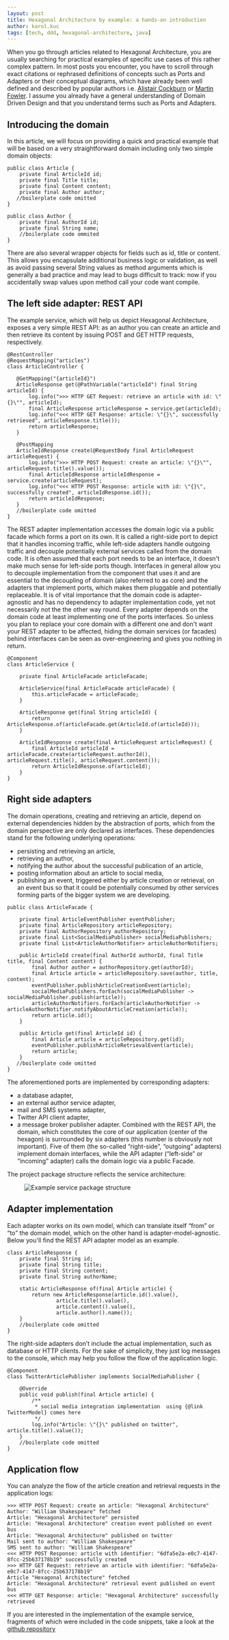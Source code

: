 ```yaml
---
layout: post
title: Hexagonal Architecture by example: a hands-on introduction
author: karol.kuc
tags: [tech, ddd, hexagonal-architecture, java]
---
```


When you go through articles related to Hexagonal Architecture, you are usually searching for practical examples of specific use cases 
of this rather complex pattern. In most posts you encounter, you have to scroll through exact citations or rephrased definitions of concepts such as 
Ports and Adapters or their conceptual diagrams, which have already been well defined and described by popular authors i.e. 
[Alistair Cockburn](http://alistair.cockburn.us/Hexagonal+Architecture) or [Martin Fowler](https://martinfowler.com/eaaCatalog/gateway.html). 
I assume you already have a general understanding of Domain Driven Design and that you understand terms such as Ports and Adapters.

## Introducing the domain
In this article, we will focus on providing a quick and practical example that will be based on a very straightforward domain including only two simple domain objects:
```
public class Article {
    private final ArticleId id;
    private final Title title;
    private final Content content;
    private final Author author;
   //boilerplate code omitted
}
```
```
public class Author {
    private final AuthorId id;
    private final String name;
    //boilerplate code ommited
}

```
There are also several wrapper objects for fields such as id, title or content. This allows you encapsulate additional business logic or validation, 
as well as avoid passing several String values as method arguments which is generally a bad practice and may lead to bugs difficult to track: 
now if you accidentally swap values upon method call your code want compile. 

## The left side adapter: REST API

The example service, which will help us depict Hexagonal Architecture, 
exposes a very simple REST API: as an author you can create an article 
and then retrieve its content by issuing POST and GET HTTP requests, respectively.

 ```
@RestController
@RequestMapping("articles")
class ArticleController {
    
    @GetMapping("{articleId}")
    ArticleResponse get(@PathVariable("articleId") final String articleId) {
        log.info(">>> HTTP GET Request: retrieve an article with id: \"{}\"", articleId);
        final ArticleResponse articleResponse = service.get(articleId);
        log.info("<<< HTTP GET Response: article: \"{}\", successfully retrieved", articleResponse.title());
        return articleResponse;
    }
 
    @PostMapping
    ArticleIdResponse create(@RequestBody final ArticleRequest articleRequest) {
        log.info(">>> HTTP POST Request: create an article: \"{}\"", articleRequest.title().value());
        final ArticleIdResponse articleIdResponse = service.create(articleRequest);
        log.info("<<< HTTP POST Response: article with id: \"{}\", successfully created", articleIdResponse.id());
        return articleIdResponse;
    }
    //boilerplate code omitted
}
```

The REST adapter implementation accesses the domain logic via a public facade which forms a port on its own. It is called
a right-side port to depict that it handles incoming traffic, while left-side adapters handle outgoing traffic and decouple potentially
external services called from the domain code.
It is often assumed that each port needs to be an interface, 
it doesn't make much sense for left-side ports though.
Interfaces in general allow you to decouple implementation from the component that uses it and
are essential to the decoupling of domain (also referred to as core) and the adapters that implement ports, which makes them
pluggable and potentially replaceable. It is of vital importance that the domain code is adapter-agnostic and has no 
dependency to adapter implementation code, yet not necessarily not the the other way round. Every adapter depends on the  domain code at least 
implementing one of the ports interfaces. So unless you plan to replace your core domain with a different one
and don't want your REST adapter to be affected, hiding the domain services (or facades) behind interfaces
can be seen as over-engineering and gives you nothing in return.

```
@Component
class ArticleService {

    private final ArticleFacade articleFacade;

    ArticleService(final ArticleFacade articleFacade) {
        this.articleFacade = articleFacade;
    }

    ArticleResponse get(final String articleId) {
        return ArticleResponse.of(articleFacade.get(ArticleId.of(articleId)));
    }

    ArticleIdResponse create(final ArticleRequest articleRequest) {
        final ArticleId articleId = articleFacade.create(articleRequest.authorId(), articleRequest.title(), articleRequest.content());
        return ArticleIdResponse.of(articleId);
    }
}
```

## Right side adapters

The domain operations, creating and retrieving an article, 
depend on external dependencies hidden by the abstraction of ports, 
which from the domain perspective are only declared as interfaces. 
These dependencies stand for the following underlying operations:
* persisting and retrieving an article,
* retrieving an author,
* notifying the author about the successful publication of an article,
* posting information about an article to social media,
* publishing an event, triggered either by article creation or retrieval, on an event bus so that it could be potentially consumed by other services forming parts of the bigger system we are developing.
```
public class ArticleFacade {
 
    private final ArticleEventPublisher eventPublisher;
    private final ArticleRepository articleRepository;
    private final AuthorRepository authorRepository;
    private final List<SocialMediaPublisher> socialMediaPublishers;
    private final List<ArticleAuthorNotifier> articleAuthorNotifiers;
 
    public ArticleId create(final AuthorId authorId, final Title title, final Content content) {
        final Author author = authorRepository.get(authorId);
        final Article article = articleRepository.save(author, title, content);
        eventPublisher.publishArticleCreationEvent(article);
        socialMediaPublishers.forEach(socialMediaPublisher -> socialMediaPublisher.publish(article));
        articleAuthorNotifiers.forEach(articleAuthorNotifier -> articleAuthorNotifier.notifyAboutArticleCreation(article));
        return article.id();
    }
 
    public Article get(final ArticleId id) {
        final Article article = articleRepository.get(id);
        eventPublisher.publishArticleRetrievalEvent(article);
        return article;
    }
   //boilerplate code omitted
}
```

The aforementioned ports are implemented by corresponding adapters:
* a database adapter,
* an external author service adapter,
* mail and SMS  systems adapter,
* Twitter API client adapter,
* a message broker publisher adapter.
Combined with the REST API, the domain, 
which constitutes the core of our application (center of the hexagon) 
is surrounded by six adapters (this number is obviously not important). 
Five of them (the so-called “right-side”, “outgoing” adapters) implement domain interfaces, 
while the API adapter (“left-side” or “incoming” adapter) calls the domain logic via a public Facade.

The project package structure reflects the service architecture:
<figure><figcaption><img alt="Example service package structure" src="/img/articles/2019-12-24-hexagonal-architecture-by-example/packages.png" /></figcaption></figure>

## Adapter implementation

Each adapter works on its own model, which can translate itself “from” or “to” the domain model, which on the other hand is adapter-model-agnostic.
Below you'll find the REST API adapter model as an example.
```
class ArticleResponse {
    private final String id;
    private final String title;
    private final String content;
    private final String authorName;

    static ArticleResponse of(final Article article) {
        return new ArticleResponse(article.id().value(),
                article.title().value(),
                article.content().value(),
                article.author().name());
    }
    //boilerplate code omitted
}
```

The right-side adapters don’t include the actual implementation, 
such as database or HTTP clients. For the sake of simplicity, they just log messages to the console, 
which may help you follow the flow of the application logic.

```
@Component
class TwitterArticlePublisher implements SocialMediaPublisher {
 
    @Override
    public void publish(final Article article) {
        /**
         * social media integration implementation  using {@link TwitterModel} comes here
         */
        log.info("Article: \"{}\" published on twitter", article.title().value());
    }
    //boilerplate code omitted
}
```
## Application flow
You can analyze the flow of the article creation and retrieval requests in the application logs:
```
>>> HTTP POST Request: create an article: "Hexagonal Architecture"
Author: "William Shakespeare" fetched
Article: "Hexagonal Architecture" persisted
Article: "Hexagonal Architecture" creation event published on event bus
Article: "Hexagonal Architecture" published on twitter
Mail sent to author: "William Shakespeare"
SMS sent to author: "William Shakespeare"
<<< HTTP POST Response: article with identifier: "6dfa5e2a-e0c7-4147-8fcc-25b637178b19" successfully created
>>> HTTP GET Request: retrieve an article with identifier: "6dfa5e2a-e0c7-4147-8fcc-25b637178b19"
Article "Hexagonal Architecture" fetched
Article: "Hexagonal Architecture" retrieval event published on event bus
<<< HTTP GET Response: article: "Hexagonal Architecture" successfully retrieved
```

If you are interested in the implementation of the example service, fragments of which were included in the code snippets, take a look at the [github repository](https://github.com/dziadeusz/hexagonal-architecture-by-example)

